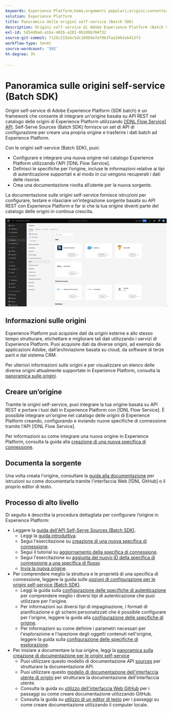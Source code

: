 ```yaml
---
keywords: Experience Platform;home;argomenti popolari;origini;connettori;source connectors;sources sdk;sdk;SDK
solution: Experience Platform
title: Panoramica delle origini self-service (Batch SDK)
description: Origini self-service di Adobe Experience Platform (Batch SDK) è un set di API di configurazione che consente di integrare un’origine basata su API REST utilizzando l’API del servizio Flusso per portare i dati in Experience Platform.
exl-id: 5d5449ad-a1ba-402b-a281-0b2d8b704f32
source-git-commit: f129c215ebc5dc169b9a7ef9b3faa3463ab413f3
workflow-type: tm+mt
source-wordcount: '592'
ht-degree: 3%

---
```


# Panoramica sulle origini self-service (Batch SDK)

Origini self-service di Adobe Experience Platform (SDK batch) è un framework che consente di integrare un&#39;origine basata su API REST nel catalogo delle origini di Experience Platform utilizzando [[!DNL Flow Service] API](https://www.adobe.io/experience-platform-apis/references/flow-service/). Self-Serve Sources (Batch SDK) fornisce un set di API di configurazione per creare una propria origine e trasferire i dati batch ad Experience Platform.

Con le origini self-service (Batch SDK), puoi:

* Configurare e integrare una nuova origine nel catalogo Experience Platform utilizzando l&#39;API [!DNL Flow Service].
* Definisci le specifiche per l’origine, incluse le informazioni relative ai tipi di autenticazione supportati e al modo in cui vengono recuperati i dati delle risorse.
* Crea una documentazione rivolta all’utente per la nuova sorgente.

La documentazione sulle origini self-service fornisce istruzioni per configurare, testare e rilasciare un’integrazione sorgente basata su API REST con Experience Platform e far sì che la tua origine diventi parte del catalogo delle origini in continua crescita.

![catalogo](./assets/catalog.png)

## Informazioni sulle origini

Experience Platform può acquisire dati da origini esterne e allo stesso tempo strutturare, etichettare e migliorare tali dati utilizzando i servizi di Experience Platform. Puoi acquisire dati da diverse origini, ad esempio da applicazioni Adobe, dall’archiviazione basata su cloud, da software di terze parti e dal sistema CRM.

Per ulteriori informazioni sulle origini e per visualizzare un elenco delle diverse origini attualmente supportate in Experience Platform, consulta la [panoramica sulle origini](../home.md).

## Creare un’origine

Tramite le origini self-service, puoi integrare la tua origine basata su API REST e portare i tuoi dati in Experience Platform con [!DNL Flow Service]. È possibile integrare un&#39;origine nel catalogo delle origini di Experience Platform creando, configurando e inviando nuove specifiche di connessione tramite l&#39;API [!DNL Flow Service].

Per informazioni su come integrare una nuova origine in Experience Platform, consulta la guida alla [creazione di una nuova specifica di connessione](./api/api-overview.md).

## Documenta la sorgente

Una volta creata l&#39;origine, consultare la [guida alla documentazione](./documentation/doc-overview.md) per istruzioni su come documentarla tramite l&#39;interfaccia Web [!DNL GitHub] o il proprio editor di testo.

## Processo di alto livello

Di seguito è descritta la procedura dettagliata per configurare l’origine in Experience Platform:

* Leggere la [guida dell&#39;API Self-Serve Sources (Batch SDK)](./api/api-overview.md).
   * Leggi la [guida introduttiva](./api/getting-started.md).
   * Segui l&#39;esercitazione su [creazione di una nuova specifica di connessione](./api/create.md).
   * Segui il tutorial su [aggiornamento della specifica di connessione](./api/update-connection-specs.md).
   * Segui l&#39;esercitazione su [aggiunta del nuovo ID della specifica di connessione a una specifica di flusso](./api/update-flow-specs.md)
   * [Invia la nuova origine](./api/submit.md).
* Per comprendere meglio la struttura e le proprietà di una specifica di connessione, leggere la guida sulle [opzioni di configurazione per le origini self-service (Batch SDK)](./config/config.md).
   * Leggi la guida sulla [configurazione delle specifiche di autenticazione](./config/authspec.md) per comprendere meglio i diversi tipi di autenticazione che puoi utilizzare per l&#39;origine.
   * Per informazioni sui diversi tipi di impaginazione, i formati di pianificazione e gli schemi personalizzati che è possibile configurare per l&#39;origine, leggere la guida alla [configurazione delle specifiche di origine](./config/sourcespec.md).
   * Per informazioni su come definire i parametri necessari per l&#39;esplorazione e l&#39;ispezione degli oggetti contenuti nell&#39;origine, leggere la guida sulla [configurazione delle specifiche di esplorazione](./config/explorespec.md).
* Per iniziare a documentare la tua origine, leggi la [panoramica sulla creazione di documentazione per le origini self-service](./documentation/doc-overview.md)
   * Puoi utilizzare questo modello di documentazione API [sources](./documentation/template.md) per strutturare la documentazione API.
   * Puoi utilizzare questo [modello di documentazione dell&#39;interfaccia utente di origini](./documentation/ui-template.md) per strutturare la documentazione dell&#39;interfaccia utente.
   * Consulta la guida su [utilizzo dell&#39;interfaccia Web GitHub](./documentation/github.md) per i passaggi su come creare documentazione utilizzando GitHub.
   * Consulta la guida su [utilizzo di un editor di testo](./documentation/text-editor.md) per i passaggi su come creare documentazione utilizzando il computer locale.
